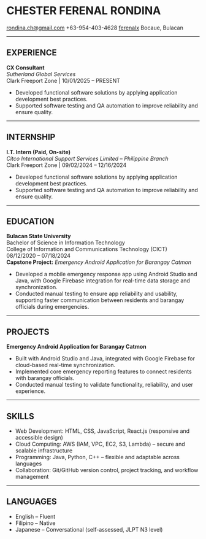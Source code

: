 # CHESTER FERENAL RONDINA
rondina.ch@gmail.com
+63-954-403-4628
[ferenalx](https://github.com/ferenalx)
Bocaue, Bulacan

---
## EXPERIENCE
**CX Consultant**  
*Sutherland Global Services*  
Clark Freeport Zone | 10/01/2025 – PRESENT  
- Developed functional software solutions by applying application development best practices.  
- Supported software testing and QA automation to improve reliability and ensure quality.  
---
## INTERNSHIP
**I.T. Intern (Paid, On-site)**  
*Citco International Support Services Limited – Philippine Branch*  
Clark Freeport Zone | 09/02/2024 – 12/16/2024  
- Developed functional software solutions by applying application development best practices.  
- Supported software testing and QA automation to improve reliability and ensure quality.  
---
## EDUCATION
**Bulacan State University**  
Bachelor of Science in Information Technology  
College of Information and Communications Technology (CICT)  
08/12/2020 – 07/18/2024  
**Capstone Project:** *Emergency Android Application for Barangay Catmon*  
- Developed a mobile emergency response app using Android Studio and Java, with Google Firebase integration for real-time data storage and synchronization.  
- Conducted manual testing to ensure app reliability and usability, supporting faster communication between residents and barangay officials during emergencies.  
---
## PROJECTS
**Emergency Android Application for Barangay Catmon**  
- Built with Android Studio and Java, integrated with Google Firebase for cloud-based real-time synchronization.  
- Implemented core emergency reporting features to connect residents with barangay officials.  
- Conducted manual testing to validate functionality, reliability, and user experience.  
---
## SKILLS
- Web Development: HTML, CSS, JavaScript, React.js (responsive and accessible design)  
- Cloud Computing: AWS (IAM, VPC, EC2, S3, Lambda) – secure and scalable infrastructure  
- Programming: Java, Python, C++ – flexible and adaptable across languages  
- Collaboration: Git/GitHub version control, project tracking, and workflow management  
---
## LANGUAGES

- English – Fluent  
- Filipino – Native  
- Japanese – Conversational (self-assessed, JLPT N3 level)  
